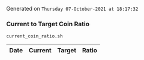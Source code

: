 Generated on `Thursday 07-October-2021 at 18:17:32`

### Current to Target Coin Ratio
`current_coin_ratio.sh`

Date|Current|Target|Ratio
---|---|---|---
